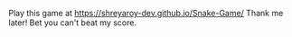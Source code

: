 Play this game at https://shreyaroy-dev.github.io/Snake-Game/ 
Thank me later!
Bet you can't beat my score.

